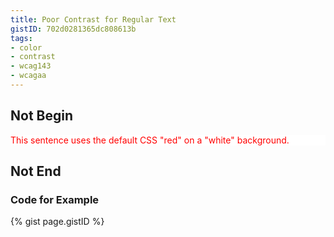 ```yaml
---
title: Poor Contrast for Regular Text
gistID: 702d0281365dc808613b
tags:
- color
- contrast
- wcag143
- wcagaa
---
```


<h2 aria-describedby="{{ page.gistID }}">Not Begin</h2>
<p style="color: red; background: white">This sentence uses the default CSS "red" on a "white" background.</p>
<h2 aria-describedby="{{ page.gistID }}">Not End</h2>

<h3 aria-describedby="{{ page.gistID }}">Code for Example</h3>
{% gist page.gistID %}